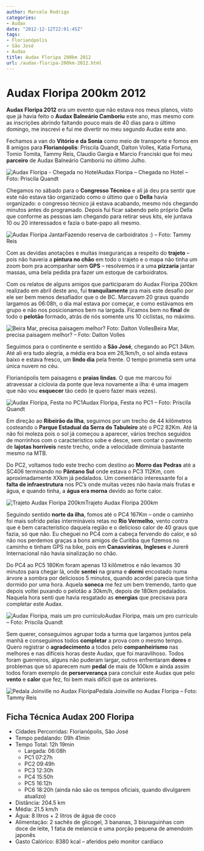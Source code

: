 ```yaml
---
author: Marcelo Rodrigo
categories:
- Audax
date: "2012-12-12T22:01:45Z"
tags:
- Florianópolis
- São José
- Audax
title: Audax Floripa 200km 2012
url: /audax-floripa-200km-2012.html
---
```

# Audax Floripa 200km 2012

**Audax Floripa 2012** era um evento que não estava nos meus planos, visto que já havia feito o **Audax Balneário Camboriu** este ano, mas mesmo com as inscrições abrindo faltando pouco mais de 40 dias para o último domingo, me inscrevi e fui me divertir no meu segundo Audax este ano.

Fechamos a van do **Vitório e da Sonia** como meio de transporte e fomos em 8 amigos para **Florianópolis**: Priscila Quandt, Dalton Volles, Katia Fortuna, Tomio Tomita, Tammy Reis, Claudio Gargia e Marcio Franciski que foi meu **parceiro** de Audax Balneário Camboriú no último Julho.

![Audax Floripa - Chegada no Hotel](/images/2012/audax-floripa-hotel.webp)Audax Floripa – Chegada no Hotel – Foto: Priscila Quandt

Chegamos no sábado para o **Congresso Técnico** e ali já deu pra sentir que este não estava tão organizado como o último que o **Della** havia organizado: o congresso técnico já estava acabando, mesmo nós chegando minutos antes do programado. Depois fui ficar sabendo pelo próprio Della que conforme as pessoas iam chegando para retirar seus kits, ele juntava 10 ou 20 interessados e fazia o bate-papo ali mesmo.

![Audax Floripa Jantar](/images/2012/audax-floripa-jantar.webp)Fazendo reserva de carboidratos :) – Foto: Tammy Reis

Com as devidas anotações e muitas inseguranças a respeito do **trajeto** – pois não haveria a **pintura no chão** em todo o trajeto e o mapa não tinha um zoom bom pra acompanhar sem **GPS** – resolvemos ir a uma **pizzaria** jantar massas, uma bela pedida pra fazer um estoque de carboidratos.

Com os relatos de alguns amigos que participaram do Audax Floripa 200km realizado em abril deste ano, fui **tranquilamente** pra mais este desafio por ele ser bem menos desafiador que o de BC. Marcavam 20 graus quando largamos as 06:08h, o dia mal estava por começar, e como estávamos em grupo e não nos posicionamos bem na largada. Ficamos bem no **final** de todo o **pelotão** formado, atrás de nós somente uns 10 ciclistas, no máximo.

![Beira Mar, precisa paisagem melhor? Foto: Dalton Volles](/images/2012/audax-floripa-beira-mar.webp)Beira Mar, precisa paisagem melhor? – Foto: Dalton Volles

Seguimos para o continente e sentido a **São José**, chegando ao PC1 34km. Até ali era tudo alegria, a média era boa em 26,1km/h, o sol ainda estava baixo e estava fresco, um **lindo dia** pela frente. O tempo prometia sem uma única nuvem no céu.

Florianópolis tem paisagens e **praias lindas**. O que me marcou foi atravessar a ciclovia da ponte que leva novamente a ilha: é uma imagem que não vou **esquecer** tão cedo (e quero fazer mais vezes).

![Audax Floripa, Festa no PC1](/images/2012/audax-floripa-pc1.webp)Audax Floripa, Festa no PC1 – Foto: Priscila Quandt

Em direção ao **Ribeirão da Ilha**, seguimos por um trecho de 44 kilômetros costeando o **Parque Estadual da Serra do Tabuleiro** até o PC2 82Km. Até lá não foi moleza pois o sol já começou a aparecer, vários trechos seguidos de morrinhos com o característico sobe e desce, sem contar o pavimento de **lajotas horríveis** neste trecho, onde a velocidade diminuia bastante mesmo na MTB.

Do PC2, voltamos todo este trecho com destino ao **Morro das Pedras** até a SC406 terminando no **Pântano Sul** onde estava o PC3 112Km, com aproximadamente XXkm já pedalados. Um comentário interessante foi a **falta de infraestrutura** nos PC’s onde muitas vezes não havia mais frutas e água, e quando tinha, a **água era morna** devido ao forte calor.

![Trajeto Audax Floripa 200km](/images/2012/audax-floripa-mapa.webp)Trajeto Audax Floripa 200km

Seguindo sentido **norte da ilha**, fomos até o PC4 167Km – onde o caminho foi mais sofrido pelas intermináveis retas no **Rio Vermelho**, vento contra que é bem característico daquela região e o delicioso calor de 40 graus que fazia, só que não. Eu cheguei no PC4 com a cabeça fervendo do calor, e só não nos perdemos graças a bons amigos de Curitiba que fizemos no caminho e tinham GPS na bike, pois em **Canasvieiras**, **Ingleses** e Jurerê Internacional não havia sinalização no chão.

Do PC4 ao PC5 180Km foram apenas 13 kilômetros e não levamos 30 minutos para chegar lá, onde **sentei** na grama e **dormi** encostado numa árvore a sombra por deliciosos 5 minutos, quando acordei parecia que tinha dormido por uma hora. Aquela **soneca** me fez um bem tremendo, tanto que depois voltei puxando o pelotão a 30km/h, depois de 180km pedalados. Naquela hora senti que havia resgatado as **energias** que precisava para completar este Audax.

![Audax Floripa, mais um pro currículo](/images/2012/audax-floripa-200-marcelo-rodrigo-medalha.webp)Audax Floripa, mais um pro currículo – Foto: Priscila Quandt

Sem querer, conseguimos agrupar toda a turma que largamos juntos pela manhã e conseguimos todos **completar** a prova com o mesmo tempo. Quero registrar o **agradecimento** a todos pelo **companheirismo** nas melhores e nas difíceis horas deste Audax, que foi maravlihoso. Todos foram guerreiros, alguns não puderam largar, outros enfrentaram **dores** e problemas que só aparecem num **pedal** de mais de 100km e ainda assim todos foram exemplo de **perserverança** para concluir este Audax que pelo **vento** e **calor** que fez, foi bem mais difícil que os anteriores.

![Pedala Joinville no Audax Floripa](/images/2012/audax-floripa-2012-chegada.webp)Pedala Joinville no Audax Floripa – Foto: Tammy Reis

## Ficha Técnica Audax 200 Floripa
- Cidades Percorridas: Florianópolis, São José
- Tempo pedalando: 09h 41min
- Tempo Total: 12h 19min 
    - Largada: 06:08h
    - PC1 07:27h
    - PC2 09:49h
    - PC3 12:30h
    - PC4 15:50h
    - PC5 16:12h
    - PC6 18:20h (ainda não são os tempos oficiais, quando divulgarem atualizo)
- Distância: 204.5 km
- Média: 21.5 km/h
- Água: 8 litros + 2 litros de água de coco
- Alimentação: 2 sachês de glicogel, 3 bananas, 3 bisnaguinhas com doce de leite, 1 fatia de melancia e uma porção pequena de amendoim japonês
- Gasto Calórico: 8380 kcal – aferidos pelo monitor cardíaco